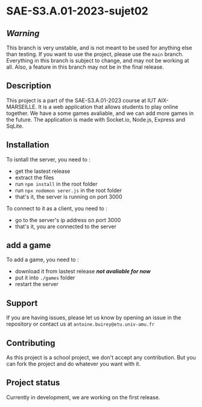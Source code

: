 # SAE-S3.A.01-2023-sujet02

## *Warning*
This branch is very unstable, and is not meant to be used for anything else than testing. If you want to use the project, please use the `main` branch.
Everything in this branch is subject to change, and may not be working at all.
Also, a feature in this branch may not be in the final release.

## Description
This project is a part of the SAE-S3.A.01-2023 course at IUT AIX-MARSEILLE. It is a web application that allows students to play online together. We have a some games avaliable, and we can add more games in the future. The application is made with Socket.io, Node.js, Express and SqLite.


## Installation
To isntall the server, you need to :
- get the lastest release
- extract the files
- run `npm install` in the root folder
- run `npx nodemon serer.js` in the root folder
- that's it, the server is running on port 3000

To connect to it as a client, you need to :
- go to the server's ip address on port 3000
- that's it, you are connected to the server

## add a game
To add a game, you need to :
- download it from lastest release ***not avaliable for now***
- put it into `./games` folder
- restart the server


## Support
If you are having issues, please let us know by opening an issue in the repository or contact us at
`antoine.buirey@etu.univ-amu.fr`

## Contributing
As this project is a school project, we don't accept any contribution. But you can fork the project and do whatever you want with it.

## Project status
Currently in development, we are working on the first release.